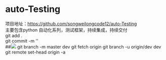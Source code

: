 # auto-Testing
项目地址：https://github.com/songweilongcode12/auto-Testing  <br>
主要包含python 自动化系列，测试框架，持续集成，持续交付<br>
git add .<br>
git commit -m ''<br>
##![](https://img.shields.io/badge/python-brightgreen.svg)
git branch -m master dev
git fetch origin
git branch -u origin/dev dev
git remote set-head origin -a
